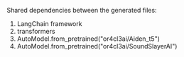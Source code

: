 Shared dependencies between the generated files:

1. LangChain framework
2. transformers
3. AutoModel.from_pretrained("or4cl3ai/Aiden_t5")
4. AutoModel.from_pretrained("or4cl3ai/SoundSlayerAI")